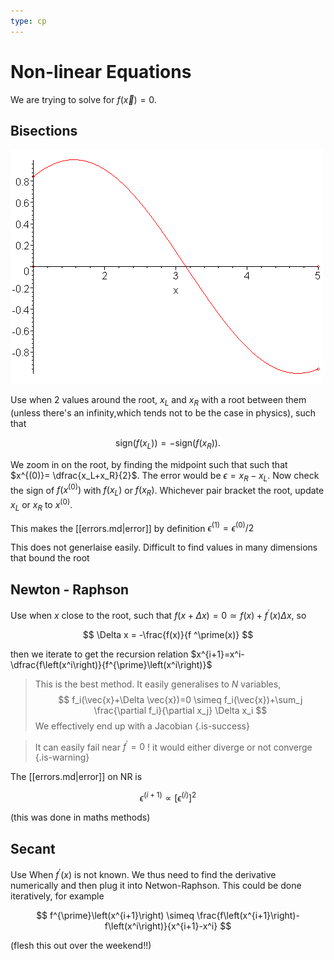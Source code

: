 ```yaml
---
type: cp
---
```


# Non-linear Equations

We are trying to solve for $f(\vec x ) = 0$.

## Bisections

![](assets/bisection.gif)


Use when 2 values around the root, $x_L$ and $x_R$ with a root between them (unless there's an infinity,which tends not to be the case in physics), such that 

$$
\text{sign}(f(x_L))=-\text{sign}(f(x_R)).
$$

We zoom in on the root, by finding the midpoint such that such that $x^{(0)}= \dfrac{x_L+x_R}{2}$. The error would be $\epsilon=x_R-x_L$. Now check the sign of $f(x^(0))$ with $f(x_L)$ or $f(x_R)$. Whichever pair bracket the root, update $x_L$ or $x_R$ to $x^{(0)}$.

This makes the [[errors.md|error]] by definition $\epsilon^{(1)}=\epsilon^{(0)} / 2$

This does not generlaise easily. Difficult to find values in many dimensions that bound the root

## Newton - Raphson

Use when $x$ close to the root, such that $f(x+\Delta x)=0 \simeq f(x)+f^{\prime}(x) \Delta x$, so 

$$
\Delta x = -\frac{f(x)}{f ^\prime(x)}
$$

then we iterate to get the recursion relation $x^{i+1}=x^i-\dfrac{f\left(x^i\right)}{f^{\prime}\left(x^i\right)}$ 

> This is the best method. It easily generalises to $N$ variables,
> $$
> f_i(\vec{x}+\Delta \vec{x})=0 \simeq f_i(\vec{x})+\sum_j \frac{\partial f_i}{\partial x_j} \Delta x_i
> $$
> We effectively end up with a Jacobian 
>{.is-success}

> It can easily fail near $f ^{\prime}=0$ ! it would either diverge or not converge
>{.is-warning}

The [[errors.md|error]] on NR is 

$$
\epsilon^{(i+1)} \propto\left[\epsilon^{(i)}\right]^2
$$

(this was done in maths methods)

## Secant

Use When $f ^{\prime}(x)$ is not known. We thus need to find the derivative numerically and then plug it into Netwon-Raphson. This could be done iteratively, for example

$$
f^{\prime}\left(x^{i+1}\right) \simeq \frac{f\left(x^{i+1}\right)-f\left(x^i\right)}{x^{i+1}-x^i}
$$


(flesh this out over the weekend!!)